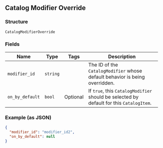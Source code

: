 ## Catalog Modifier Override

### Structure

`CatalogModifierOverride`

### Fields

| Name | Type | Tags | Description |
|  --- | --- | --- | --- |
| `modifier_id` | `string` |  | The ID of the `CatalogModifier` whose default behavior is being overridden. |
| `on_by_default` | `bool` | Optional | If `true`, this `CatalogModifier` should be selected by default for this `CatalogItem`. |

### Example (as JSON)

```json
{
  "modifier_id": "modifier_id2",
  "on_by_default": null
}
```

